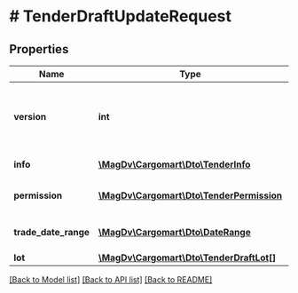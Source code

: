 # # TenderDraftUpdateRequest

## Properties

Name | Type | Description | Notes
------------ | ------------- | ------------- | -------------
**version** | **int** | Идентификатор версии черновика, требуется для оптимистичной блокировки | [optional]
**info** | [**\MagDv\Cargomart\Dto\TenderInfo**](TenderInfo.md) | Информация по тендеру | [optional]
**permission** | [**\MagDv\Cargomart\Dto\TenderPermission**](TenderPermission.md) | Информация о доступе к тендеру | [optional]
**trade_date_range** | [**\MagDv\Cargomart\Dto\DateRange**](DateRange.md) | Диапазон проведения торгов | [optional]
**lot** | [**\MagDv\Cargomart\Dto\TenderDraftLot[]**](TenderDraftLot.md) | Список лотов | [optional]

[[Back to Model list]](../../README.md#models) [[Back to API list]](../../README.md#endpoints) [[Back to README]](../../README.md)
